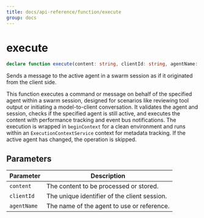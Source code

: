 ```yaml
---
title: docs/api-reference/function/execute
group: docs
---
```


# execute

```ts
declare function execute(content: string, clientId: string, agentName: AgentName): Promise<string>;
```

Sends a message to the active agent in a swarm session as if it originated from the client side.

This function executes a command or message on behalf of the specified agent within a swarm session, designed for scenarios like reviewing tool output
or initiating a model-to-client conversation. It validates the agent and session, checks if the specified agent is still active, and executes the content
with performance tracking and event bus notifications. The execution is wrapped in `beginContext` for a clean environment and runs within an
`ExecutionContextService` context for metadata tracking. If the active agent has changed, the operation is skipped.

## Parameters

| Parameter | Description |
|-----------|-------------|
| `content` | The content to be processed or stored. |
| `clientId` | The unique identifier of the client session. |
| `agentName` | The name of the agent to use or reference. |
